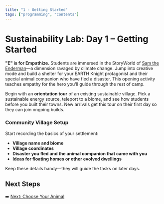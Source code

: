 ```yaml
---
title: "1 - Getting Started"
tags: ["programming", "contents"]
---
```

# Sustainability Lab: Day 1 – Getting Started

**"E" is for Empathize.** Students are immersed in the StoryWorld of [Sam the Enderman](/sustainability_lab/Day-1/sam_the_enderman)—a dimension ravaged by climate change. Jump into creative mode and build a shelter for your EARTH Knight protagonist and their special animal companion who have fled a disaster. This opening activity teaches empathy for the hero you'll guide through the rest of camp.

Begin with an **orientation tour** of an existing sustainable village. Pick a sustainable energy source, teleport to a biome, and see how students before you built their towns. New arrivals get this tour on their first day so they can join ongoing builds.

### Community Village Setup

Start recording the basics of your settlement:

- **Village name and biome**
- **Village coordinates**
- **Disaster you fled and the animal companion that came with you**
- **Ideas for floating homes or other evolved dwellings**

Keep these details handy—they will guide the tasks on later days.

## Next Steps

➡️ [Next: Choose Your Animal](/sustainability_lab/Day-1/01_choose_animal)

